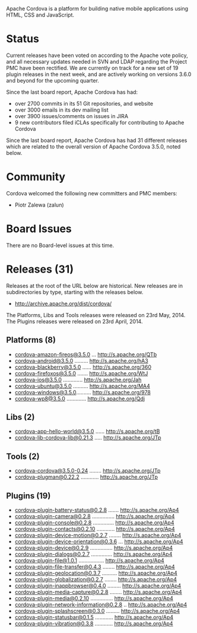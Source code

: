 Apache Cordova is a platform for building native mobile applications using 
HTML, CSS and JavaScript.

# Status

Current releases have been voted on according to the Apache vote policy, 
and all necessary updates needed in SVN and LDAP regarding the Project PMC
have been rectified. We are currently on track for a new set of 19 plugin
releases in the next week, and are actively working on versions 3.6.0 and
beyond for the upcoming quarter.

Since the last board report, Apache Cordova has had:

- over 2700 commits in its 51 Git repositories, and website
- over 3000 emails in its dev mailing list
- over 3900 issues/comments on issues in JIRA
- 9 new contributors filed iCLAs specifically for contributing to 
Apache Cordova

Since the last board report, Apache Cordova has had 31 different releases 
which are related to the overall version of Apache Cordova 3.5.0, noted
below.

# Community

Cordova welcomed the following new committers and PMC members:

- Piotr Zalewa (zalun)

# Board Issues

There are no Board-level issues at this time.

# Releases (31)

Releases at the root of the URL below are historical. New releases are in 
subdirectories by type, starting with the releases below.

- http://archive.apache.org/dist/cordova/

The Platforms, Libs and Tools releases were released on 23rd May, 2014.
The Plugins releases were released on 23rd April, 2014.


## Platforms (8)
  
- cordova-amazon-fireos@3.5.0 ... http://s.apache.org/QTb
- cordova-android@3.5.0 ......... http://s.apache.org/hA3
- cordova-blackberry@3.5.0 ...... http://s.apache.org/360
- cordova-firefoxos@3.5.0 ....... http://s.apache.org/WtJ
- cordova-ios@3.5.0 ............. http://s.apache.org/Jah
- cordova-ubuntu@3.5.0 .......... http://s.apache.org/MA4
- cordova-windows@3.5.0.......... http://s.apache.org/978
- cordova-wp8@3.5.0 ............. http://s.apache.org/Qdj

## Libs (2)

- cordova-app-hello-world@3.5.0 ...... http://s.apache.org/tB
- cordova-lib-cordova-lib@0.21.3 ..... http://s.apache.org/JTp

## Tools (2)

- cordova-cordova@3.5.0-0.24 ........ http://s.apache.org/JTp
- cordova-plugman@0.22.2 ............ http://s.apache.org/JTp

## Plugins (19)

- cordova-plugin-battery-status@0.2.8 ....... http://s.apache.org/Ap4
- cordova-plugin-camera@0.2.8 ............... http://s.apache.org/Ap4
- cordova-plugin-console@0.2.8 .............. http://s.apache.org/Ap4
- cordova-plugin-contacts@0.2.10 ............ http://s.apache.org/Ap4
- cordova-plugin-device-motion@0.2.7 ........ http://s.apache.org/Ap4
- cordova-plugin-device-orientation@0.3.6 ... http://s.apache.org/Ap4
- cordova-plugin-device@0.2.9 ............... http://s.apache.org/Ap4
- cordova-plugin-dialogs@0.2.7 .............. http://s.apache.org/Ap4
- cordova-plugin-file@1.0.1 ................. http://s.apache.org/Ap4
- cordova-plugin-file-transfer@0.4.3 ........ http://s.apache.org/Ap4
- cordova-plugin-geolocation@0.3.7 .......... http://s.apache.org/Ap4
- cordova-plugin-globalization@0.2.7 ........ http://s.apache.org/Ap4
- cordova-plugin-inappbrowser@0.4.0 ......... http://s.apache.org/Ap4
- cordova-plugin-media-capture@0.2.8 ........ http://s.apache.org/Ap4
- cordova-plugin-media@0.2.10 ............... http://s.apache.org/Ap4
- cordova-plugin-network-information@0.2.8 .. http://s.apache.org/Ap4
- cordova-plugin-splashscreen@0.3.0 ......... http://s.apache.org/Ap4
- cordova-plugin-statusbar@0.1.5 ............ http://s.apache.org/Ap4
- cordova-plugin-vibration@0.3.8 ............ http://s.apache.org/Ap4
